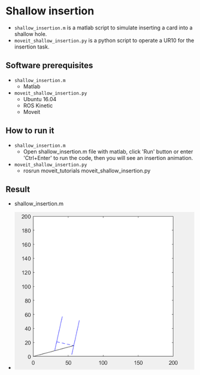 # Shallow insertion
- `shallow_insertion.m` is a matlab script to simulate inserting a card into a shallow hole.
- `moveit_shallow_insertion.py` is a python script to operate a UR10 for the insertion task. 

## Software prerequisites
- `shallow_insertion.m`
  * Matlab
- `moveit_shallow_insertion.py`
  * Ubuntu 16.04
  * ROS Kinetic
  * Moveit

## How to run it
- `shallow_insertion.m`
  * Open shallow_insertion.m file with matlab, click 'Run' button or enter 'Ctrl+Enter' to run the code, then you will see an insertion animation.
- `moveit_shallow_insertion.py`
  * rosrun moveit_tutorials moveit_shallow_insertion.py

## Result
- shallow_insertion.m
* ![simulation result](https://github.com/oliviaHKUST/shallow-insertion/blob/master/shallow_insertion_result.png)
